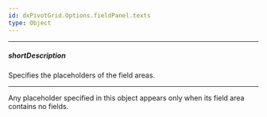 ```yaml
---
id: dxPivotGrid.Options.fieldPanel.texts
type: Object
---
```

---
##### shortDescription
Specifies the placeholders of the field areas.

---
Any placeholder specified in this object appears only when its field area contains no fields.
